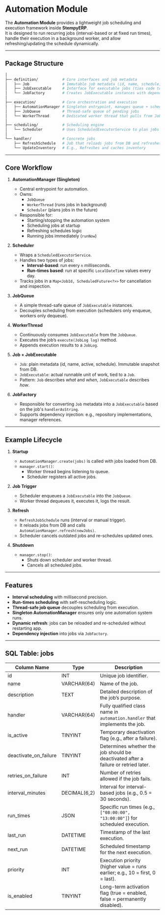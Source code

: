 # Automation Module

The **Automation Module** provides a lightweight job scheduling and execution framework inside **StempyERP**.  
It is designed to run recurring jobs (interval-based or at fixed run times), handle their execution in a background worker, and allow refreshing/updating the schedule dynamically.

---

## Package Structure

```bash
│
├── definition/           # Core interfaces and job metadata
│   ├── Job               # Immutable job metadata (id, name, schedule, enabled, etc.)
│   ├── JobExecutable     # Interface for executable jobs (ties code to Job)
│   └── JobFactory        # Creates JobExecutable instances with dependencies
│
├── execution/            # Core orchestration and execution
│   ├── AutomationManager # Singleton entrypoint, manages queue + scheduler
│   ├── JobQueue          # Thread-safe queue of pending jobs
│   └── WorkerThread      # Dedicated worker thread that pulls from JobQueue
│
├── scheduling/           # Scheduling engine
│   └── Scheduler         # Uses ScheduledExecutorService to plan jobs
│
└── handler/              # Concrete jobs
    ├── RefreshSchedule   # Job that reloads jobs from DB and refreshes scheduler
    └── UpdateInventory   # E.g., Refreshes and caches inventory
```

---

## Core Workflow

1. **AutomationManager (Singleton)**

   - Central entrypoint for automation.
   - Owns:
     - `JobQueue`
     - `WorkerThread` (runs jobs in background)
     - `Scheduler` (plans jobs in the future)
   - Responsible for:
     - Starting/stopping the automation system
     - Scheduling jobs at startup
     - Refreshing schedules logic
     - Running jobs immediately (`runNow`)

2. **Scheduler**

   - Wraps a `ScheduledExecutorService`.
   - Handles two types of jobs:
     - **Interval-based**: run every `n` milliseconds.
     - **Run-times based**: run at specific `LocalDateTime` values every day.
   - Tracks jobs in a `Map<JobId, ScheduledFuture<?>>` for cancellation and inspection.

3. **JobQueue**

   - A simple thread-safe queue of `JobExecutable` instances.
   - Decouples scheduling from execution (schedulers only enqueue, workers only dequeue).

4. **WorkerThread**

   - Continuously consumes `JobExecutable` from the `JobQueue`.
   - Executes the job’s `execute(JobLog log)` method.
   - Appends execution results to a `JobLog`.

5. **Job + JobExecutable**

   - `Job`: plain metadata (id, name, active, schedule). Immutable snapshot from DB.
   - `JobExecutable`: actual runnable unit of work, tied to a `Job`.
   - Pattern: `Job` describes _what_ and _when_, `JobExecutable` describes _how_.

6. **JobFactory**
   - Responsible for converting `Job` metadata into a `JobExecutable` based on the job's `handlerAsString`.
   - Supports dependency injection: e.g., repository implementations, manager references.

---

## Example Lifecycle

1. **Startup**

   - `AutomationManager.create(jobs)` is called with jobs loaded from DB.
   - `manager.start()`:
     - Worker thread begins listening to queue.
     - Scheduler registers all active jobs.

2. **Job Trigger**

   - Scheduler enqueues a `JobExecutable` into the `JobQueue`.
   - Worker thread dequeues it, executes it, logs the result.

3. **Refresh**

   - `RefreshJobSchedule` runs (interval or manual trigger).
   - It reloads jobs from DB and calls `AutomationManager.refresh(newJobs)`.
   - Scheduler cancels outdated jobs and re-schedules updated ones.

4. **Shutdown**
   - `manager.stop()`:
     - Shuts down scheduler and worker thread.
     - Cancels all scheduled jobs.

---

## Features

- **Interval scheduling** with millisecond precision.
- **Run-times scheduling** with self-rescheduling logic.
- **Thread-safe job queue** decouples scheduling from execution.
- **Singleton AutomationManager** ensures only one automation system runs.
- **Dynamic refresh**: jobs can be reloaded and re-scheduled without restarting app.
- **Dependency injection** into jobs via `JobFactory`.

---

## SQL Table: jobs

| Column Name           | Type         | Description                                                                        |
| --------------------- | ------------ | ---------------------------------------------------------------------------------- |
| id                    | INT          | Unique job identifier.                                                             |
| name                  | VARCHAR(64)  | Name of the job.                                                                   |
| description           | TEXT         | Detailed description of the job’s purpose.                                         |
| handler               | VARCHAR(64)  | Fully qualified class name in `automation.handler` that implements the job.        |
| is_active             | TINYINT      | Temporary deactivation flag (e.g., after a failure).                               |
| deactivate_on_failure | TINYINT      | Determines whether the job should be deactivated after a failure or retried later. |
| retries_on_failure    | INT          | Number of retries allowed if the job fails.                                        |
| interval_minutes      | DECIMAL(6,2) | Interval for interval-based jobs (e.g., 0.5 = 30 seconds).                         |
| run_times             | JSON         | Specific run times (e.g., `["08:00:00", "13:00:00"]`) for scheduled execution.     |
| last_run              | DATETIME     | Timestamp of the last execution.                                                   |
| next_run              | DATETIME     | Scheduled timestamp for the next execution.                                        |
| priority              | INT          | Execution priority (higher value = runs earlier; e.g., 10 = first, 0 = last).      |
| is_enabled            | TINYINT      | Long-term activation flag (true = enabled, false = permanently disabled).          |

